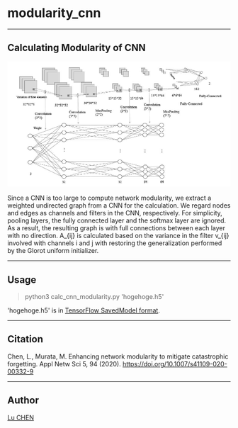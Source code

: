 # modularity_cnn
------------------------------
Calculating Modularity of CNN
------------------------------

![image](https://github.com/luchen-cn/modularity_cnn/blob/main/cnn_convert.jpg?rqw=true)


Since a CNN is too large to compute network modularity, we extract a weighted undirected graph from a CNN for the calculation.
We regard nodes and edges as channels and filters in the CNN, respectively. For simplicity, pooling layers, the fully connected layer and the softmax layer are ignored. As a result, the resulting graph is with full connections between each layer with no direction. A_{ij} is calculated based on the variance in the filter v_{ij} involved with channels i and j with restoring the generalization performed by the Glorot uniform initializer.

------
Usage
------

> python3 calc_cnn_modularity.py 'hogehoge.h5'

'hogehoge.h5' is in [TensorFlow SavedModel format](https://www.tensorflow.org/guide/keras/save_and_serialize?hl=en).

---------
Citation
---------

Chen, L., Murata, M. Enhancing network modularity to mitigate catastrophic forgetting. Appl Netw Sci 5, 94 (2020). https://doi.org/10.1007/s41109-020-00332-9

-------
Author
-------

[Lu CHEN](https://sites.google.com/view/l-chen)
